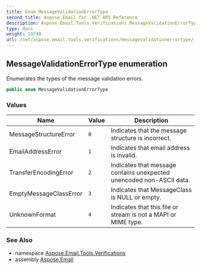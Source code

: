 ```yaml
---
title: Enum MessageValidationErrorType
second_title: Aspose.Email for .NET API Reference
description: Aspose.Email.Tools.Verifications.MessageValidationErrorType enum. Enumerates the types of the message validation errors
type: docs
weight: 19740
url: /net/aspose.email.tools.verifications/messagevalidationerrortype/
---
```

## MessageValidationErrorType enumeration

Enumerates the types of the message validation errors.

```csharp
public enum MessageValidationErrorType
```

### Values

| Name | Value | Description |
| --- | --- | --- |
| MessageStructureError | `0` | Indicates that the message structure is incorrect. |
| EmailAddressError | `1` | Indicates that email address is invalid. |
| TransferEncodingError | `2` | Indicates that message contains unexpected unencoded non-ASCII data. |
| EmptyMessageClassError | `3` | Indicates that MessageClass is NULL or empty. |
| UnknownFormat | `4` | Indicates that this file or stream is not a MAPI or MIME type. |

### See Also

* namespace [Aspose.Email.Tools.Verifications](../../aspose.email.tools.verifications/)
* assembly [Aspose.Email](../../)


